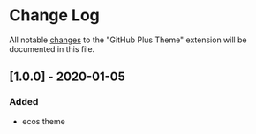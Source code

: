 # Change Log
All notable [changes](http://keepachangelog.com) to the "GitHub Plus Theme" extension will be documented in this file.


## [1.0.0] - 2020-01-05
### Added
- ecos theme

